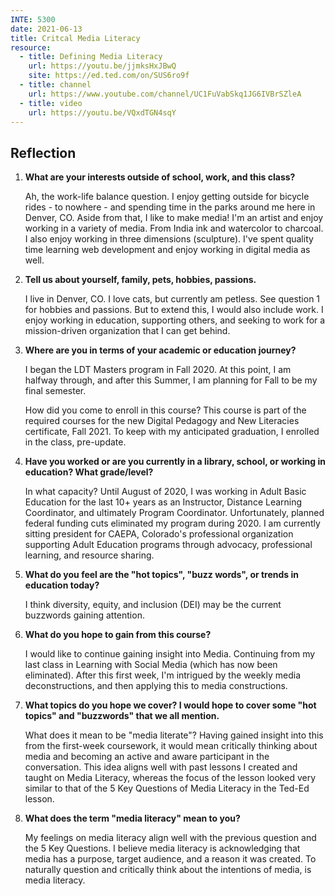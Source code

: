 ```yaml
---
INTE: 5300
date: 2021-06-13
title: Critcal Media Literacy
resource:
  - title: Defining Media Literacy
    url: https://youtu.be/jjmksHxJBwQ
    site: https://ed.ted.com/on/SUS6ro9f
  - title: channel
    url: https://www.youtube.com/channel/UC1FuVabSkq1JG6IVBrSZleA
  - title: video
    url: https://youtu.be/VQxdTGN4sqY
---
```


## Reflection

1. **What are your interests outside of school, work, and this class?**

    Ah, the work-life balance question. I enjoy getting outside for bicycle rides - to nowhere - and spending time in the parks around me here in Denver, CO. Aside from that, I like to make media! I'm an artist and enjoy working in a variety of media. From India ink and watercolor to charcoal. I also enjoy working in three dimensions (sculpture). I've spent quality time learning web development and enjoy working in digital media as well.

2. **Tell us about yourself, family, pets, hobbies, passions.**

    I live in Denver, CO. I love cats, but currently am petless. See question 1 for hobbies and passions. But to extend this, I would also include work. I enjoy working in education, supporting others, and seeking to work for a mission-driven organization that I can get behind.

3. **Where are you in terms of your academic or education journey?**

    I began the LDT Masters program in Fall 2020. At this point, I am halfway through, and after this Summer, I am planning for Fall to be my final semester.

    How did you come to enroll in this course? This course is part of the required courses for the new Digital Pedagogy and New Literacies certificate,  Fall 2021. To keep with my anticipated graduation, I enrolled in the class, pre-update.

4. **Have you worked or are you currently in a library, school, or working in education? What grade/level?**

    In what capacity? Until August of 2020, I was working in Adult Basic Education for the last 10+ years as an Instructor, Distance Learning Coordinator, and ultimately Program Coordinator. Unfortunately, planned federal funding cuts eliminated my program during 2020. I am currently sitting president for CAEPA, Colorado's professional organization supporting Adult Education programs through advocacy, professional learning, and resource sharing.

5. **What do you feel are the "hot topics", "buzz words", or trends in education today?**

    I think diversity, equity, and inclusion (DEI) may be the current buzzwords gaining attention.

6. **What do you hope to gain from this course?**

    I would like to continue gaining insight into Media. Continuing from my last class in Learning with Social Media (which has now been eliminated). After this first week, I'm intrigued by the weekly media deconstructions, and then applying this to media constructions.

7. **What topics do you hope we cover? I would hope to cover some "hot topics" and "buzzwords" that we all mention.**

    What does it mean to be "media literate"? Having gained insight into this from the first-week coursework, it would mean critically thinking about media and becoming an active and aware participant in the conversation. This idea aligns well with past lessons I created and taught on Media Literacy, whereas the focus of the lesson looked very similar to that of the 5 Key Questions of Media Literacy in the Ted-Ed lesson.

8. **What does the term "media literacy" mean to you?**

    My feelings on media literacy align well with the previous question and the 5 Key Questions. I believe media literacy is acknowledging that media has a purpose, target audience, and a reason it was created. To naturally question and critically think about the intentions of media, is media literacy.
